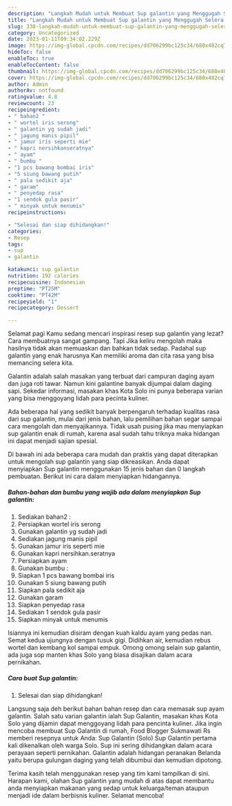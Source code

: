 ```yaml
---
description: "Langkah Mudah untuk Membuat Sup galantin yang Menggugah Selera, Buat Buka Puasa}"
title: "Langkah Mudah untuk Membuat Sup galantin yang Menggugah Selera, Buat Buka Puasa}"
slug: 338-langkah-mudah-untuk-membuat-sup-galantin-yang-menggugah-selera-buat-buka-puasa
category: Uncategorized
date: 2023-01-11T09:34:02.229Z
image: https://img-global.cpcdn.com/recipes/dd706299bc125c34/680x482cq70/sup-galantin-foto-resep-utama.jpg
hideToc: false
enableToc: true
enableTocContent: false
thumbnail: https://img-global.cpcdn.com/recipes/dd706299bc125c34/680x482cq70/sup-galantin-foto-resep-utama.jpg
cover: https://img-global.cpcdn.com/recipes/dd706299bc125c34/680x482cq70/sup-galantin-foto-resep-utama.jpg
author: Admin
authorAv: notfound
ratingvalue: 4.8
reviewcount: 23
recipeingredient:
- " bahan2 "
- " wortel iris serong"
- " galantin yg sudah jadi"
- " jagung manis pipil"
- " jamur iris seperti mie"
- " kapri nersihkanseratnya"
- " ayam"
- " bumbu "
- "1 pcs bawang bombai iris"
- "5 siung bawang putih"
- " pala sedikit aja"
- " garam"
- " penyedap rasa"
- "1 sendok gula pasir"
- " minyak untuk menumis"
recipeinstructions:

- "Selesai dan siap dihidangkan!"
categories:
- Resep
tags:
- sup
- galantin

katakunci: sup galantin 
nutrition: 192 calories
recipecuisine: Indonesian
preptime: "PT25M"
cooktime: "PT42M"
recipeyield: "1"
recipecategory: Dessert

---
```



Selamat pagi Kamu sedang mencari inspirasi resep sup galantin yang lezat? Cara membuatnya sangat gampang. Tapi Jika keliru mengolah maka hasilnya tidak akan memuaskan dan bahkan tidak sedap. Padahal sup galantin yang enak harusnya Kan memiliki aroma dan cita rasa yang bisa memancing selera kita.


Galantin adalah salah masakan yang terbuat dari campuran daging ayam dan juga roti tawar. Namun kini galantine banyak dijumpai dalam daging sapi. Sekedar informasi, masakan khas Kota Solo ini punya beberapa varian yang bisa menggoyang lidah para pecinta kuliner.

Ada beberapa hal yang sedikit banyak berpengaruh terhadap kualitas rasa dari sup galantin, mulai dari jenis bahan, lalu pemilihan bahan segar sampai cara mengolah dan menyajikannya. Tidak usah pusing jika mau menyiapkan sup galantin enak di rumah, karena asal sudah tahu triknya maka hidangan ini dapat menjadi sajian spesial.


Di bawah ini ada beberapa cara mudah dan praktis yang dapat diterapkan untuk mengolah sup galantin yang siap dikreasikan. Anda dapat menyiapkan Sup galantin menggunakan 15 jenis bahan dan 0 langkah pembuatan. Berikut ini cara dalam menyiapkan hidangannya.

<!--inarticleads1-->

##### Bahan-bahan dan bumbu yang wajib ada dalam menyiapkan Sup galantin:

1. Sediakan  bahan2 :
1. Persiapkan  wortel iris serong
1. Gunakan  galantin yg sudah jadi
1. Sediakan  jagung manis pipil
1. Gunakan  jamur iris seperti mie
1. Gunakan  kapri nersihkan.seratnya
1. Persiapkan  ayam
1. Gunakan  bumbu :
1. Siapkan 1 pcs bawang bombai iris
1. Gunakan 5 siung bawang putih
1. Siapkan  pala sedikit aja
1. Gunakan  garam
1. Siapkan  penyedap rasa
1. Sediakan 1 sendok gula pasir
1. Siapkan  minyak untuk menumis


Isiannya ini kemudian disiram dengan kuah kaldu ayam yang pedas nan. Semat kedua ujungnya dengan tusuk gigi. Didihkan air, kemudian rebus wortel dan kembang kol sampai empuk. Omong omong selain sup galantin, ada juga sop manten khas Solo yang biasa disajikan dalam acara pernikahan. 

<!--inarticleads2-->

##### Cara buat Sup galantin:


1. Selesai dan siap dihidangkan!

Langsung saja deh berikut bahan bahan resep dan cara memasak sup ayam galantin. Salah satu varian galantin ialah Sup Galantin, masakan khas Kota Solo yang dijamin dapat menggoyang lidah para pencinta kuliner. Jika ingin mencoba membuat Sup Galantin di rumah, Food Blogger Sukmawati Rs memberi resepnya untuk Anda: Sup Galantin (Solo) Sup Galantin pertama kali dikenalkan oleh warga Solo. Sup ini sering dihidangkan dalam acara perayaan seperti pernikahan. Galantin adalah hidangan peranakan Belanda yaitu berupa gulungan daging yang telah dibumbui dan kemudian dipotong. 

Terima kasih telah menggunakan resep yang tim kami tampilkan di sini. Harapan kami, olahan Sup galantin yang mudah di atas dapat membantu anda menyiapkan makanan yang sedap untuk keluarga/teman ataupun menjadi ide dalam berbisnis kuliner. Selamat mencoba!
